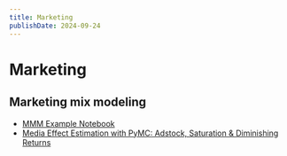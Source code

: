 ```yaml
---
title: Marketing
publishDate: 2024-09-24
---
```


# Marketing

## Marketing mix modeling

- [MMM Example Notebook](https://www.pymc-marketing.io/en/stable/notebooks/mmm/mmm_example.html)
- [Media Effect Estimation with PyMC: Adstock, Saturation & Diminishing Returns](https://juanitorduz.github.io/pymc_mmm/)
